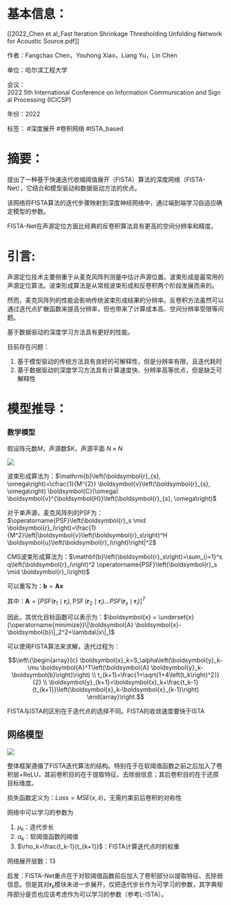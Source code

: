 # 基本信息：

[[2022_Chen et al_Fast Iteration Shrinkage Thresholding Unfolding Network for Acoustic Source.pdf]]

作者：Fangchao Chen，Youhong Xiao，Liang Yu，Lin Chen

单位：哈尔滨工程大学

会议：2022 5th International Conference on Information Communication and Signal Processing (ICICSP)

年份：2022

标签： #深度展开 #卷积网络 #ISTA_based 

# 摘要：

提出了一种基于快速迭代收缩阈值展开（FISTA）算法的深度网络（FISTA-Net），它结合和模型驱动和数据驱动方法的优点。

该网络将FISTA算法的迭代步骤映射到深度神经网络中，通过端到端学习自适应确定模型的参数。

FISTA-Net在声源定位方面比经典的反卷积算法具有更高的空间分辨率和精度。

# 引言:

声源定位技术主要侧重于从麦克风阵列测量中估计声源位置。波束形成是最常用的声源定位算法。波束形成算法是从常规波束形成和反卷积两个阶段发展而来的。

然而，麦克风阵列的性能会影响传统波束形成结果的分辨率。反卷积方法虽然可以通过迭代点扩散函数来提高分辨率，但也带来了计算成本高、空间分辨率受限等问题。

基于数据驱动的深度学习方法具有更好的性能。

目前存在问题：

1.  基于模型驱动的传统方法具有良好的可解释性，但是分辨率有限，且迭代耗时
2.  基于数据驱动的深度学习方法具有计算速度快、分辨率高等优点，但是缺乏可解释性

# 模型推导：

### 数学模型

假设阵元数$M$，声源数$K，声源平面 $N\times N$

![](https://alidocs.oss-cn-zhangjiakou.aliyuncs.com/res/7jP2lRj7REG6l8g5/img/55984d64-8e7d-4622-a829-76c0d366310b.png)

波束形成算法为：$\mathrm{b}\left(\boldsymbol{r}_{s}, \omega\right)=\cfrac{1}{M^{2}} \boldsymbol{v}\left(\boldsymbol{r}_{s}, \omega\right) \boldsymbol{C}(\omega) \boldsymbol{v}^{\boldsymbol{H}}\left(\boldsymbol{r}_{s}, \omega\right)$

对于单声源，麦克风阵列的PSF为：$\operatorname{PSF}\left(\boldsymbol{r}_s \mid \boldsymbol{r}_i\right)=\frac{1}{M^2}\left|\boldsymbol{v}\left(\boldsymbol{r}_s\right)^H \boldsymbol{u}\left(\boldsymbol{r}_i\right)\right|^2$

CMS波束形成算法为：$\mathbf{b}\left(\boldsymbol{r}_s\right)=\sum_{i=1}^s q\left(\boldsymbol{r}_i\right)^2 \operatorname{PSF}\left(\boldsymbol{r}_s \mid \boldsymbol{r}_i\right)$

可以重写为：$\mathbf{b}=\mathbf{Ax }$

其中：$\mathbf{A} = \left[P S F\left(\boldsymbol{r}_1 \mid \boldsymbol{r}_i\right), \operatorname{PSF}\left(\boldsymbol{r}_2 \mid \boldsymbol{r}_i\right) \ldots P S F\left(\boldsymbol{r}_s \mid \boldsymbol{r}_i\right)\right]^T$

因此，其优化目标函数可以表示为：$\boldsymbol{x} = \underset{x}{\operatorname{minimize}}\|\boldsymbol{A} \boldsymbol{x}-\boldsymbol{b}\|_2^2+\lambda\|x\|_1$

可以使用FISTA算法来求解，迭代过程为：

$$\left\{\begin{array}{c} \boldsymbol{x}_k=S_\alpha\left(\boldsymbol{y}_k-\mu \boldsymbol{A}^T\left(\boldsymbol{A} \boldsymbol{y}_k-\boldsymbol{b}\right)\right) \\ t_{k+1}=\frac{1+\sqrt{1+4\left(t_k\right)^2}}{2} \\ \boldsymbol{y}_{k+1}=\boldsymbol{x}_k+\frac{t_k-1}{t_{k+1}}\left(\boldsymbol{x}_k-\boldsymbol{x}_{k-1}\right) \end{array}\right.$$

FISTA与ISTA的区别在于迭代点的选择不同。FISTA的收敛速度要快于ISTA

## 网络模型

![](https://alidocs.oss-cn-zhangjiakou.aliyuncs.com/res/7jP2lRj7REG6l8g5/img/4a217f77-00d2-4514-b8be-9e0a281e2666.png)

整体框架遵循了FISTA迭代算法的结构。特别在于在软阈值函数之前之后加入了卷积层+ReLU，其前卷积目的在于提取特征、去除弱信息；其后卷积目的在于还原目标维度。

损失函数定义为：$Loss=MSE(x, \hat{x})$，无需约束前后卷积的对称性

网络中可以学习的参数为

1.  $\mu_k$：迭代步长
2.  $\alpha_k$：软阈值函数的阈值
3.  $\rho_k=\frac{t_k-1}{t_{k+1}}$：FISTA计算迭代点时的权重

网络展开层数：13

启发：FISTA-Net重点在于对软阈值函数前后加入了卷积部分以提取特征、去除弱信息。但是其对$\boldsymbol{r}_k$模块未进一步展开，仅把迭代步长作为可学习的参数，其字典矩阵部分是否也应该考虑作为可以学习的参数（参考L-ISTA）。